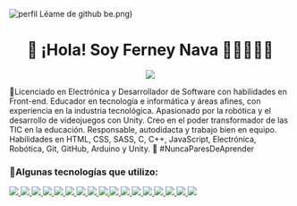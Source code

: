 ![perfil Léame de github](https://user-images.githubusercontent.com/43612075/234167364-bf2b24b9-5012-4245-b668-6b6c00704b0f.png)
be.png)

<h1 align='center'> 🚀 ¡Hola! Soy Ferney Nava 👨‍🏫👨‍💻🚀</h1>

<p align='center'> 
  <a href="https://www.linkedin.com/in/ferney-alexander-nava-trujillo-0478a8118/">
    <img src="https://img.shields.io/badge/LinkedIn-0077B5?style=for-the-badge&logo=linkedin&logoColor=white"/>
  </a>
  
</p>

🚀Licenciado en Electrónica y Desarrollador de Software con habilidades en Front-end. Educador en tecnología e informática y áreas afines, con experiencia en la industria tecnológica. Apasionado por la robótica y el desarrollo de videojuegos con Unity. Creo en el poder transformador de las TIC en la educación. Responsable, autodidacta y trabajo bien en equipo. Habilidades en HTML, CSS, SASS, C, C++, JavaScript, Electrónica, Robótica, Git, GitHub, Arduino y Unity. 🚀 #NuncaParesDeAprender

<h3>🎯Algunas tecnologías que utilizo:</h3>
  <a href=" ">
    <img src="https://img.shields.io/badge/Canva-%2300C4CC.svg?&style=for-the-badge&logo=Canva&logoColor=white"/>
    <img src="https://img.shields.io/badge/Unity-100000?style=for-the-badge&logo=unity&logoColor=white"/>
    <img src="https://img.shields.io/badge/Arduino-00979D?style=for-the-badge&logo=Arduino&logoColor=white"/>
    <img src="https://img.shields.io/badge/Visual_Studio_Code-0078D4?style=for-the-badge&logo=visual%20studio%20code&logoColor=white"/>
    <img src="https://img.shields.io/badge/Git-F05032?style=for-the-badge&logo=git&logoColor=white"/>
    <img src="https://img.shields.io/badge/HTML5-E34F26?style=for-the-badge&logo=html5&logoColor=white"/>
    <img src="https://img.shields.io/badge/CSS3-1572B6?style=for-the-badge&logo=css3&logoColor=white"/>
    <img src="https://img.shields.io/badge/Sass-CC6699?style=for-the-badge&logo=sass&logoColor=white"/>
    <img src="https://img.shields.io/badge/JavaScript-323330?style=for-the-badge&logo=javascript&logoColor=F7DF1E"/>
    <img src="https://img.shields.io/badge/C-00599C?style=for-the-badge&logo=c&logoColor=white"/>
    <img src="https://img.shields.io/badge/C%2B%2B-00599C?style=for-the-badge&logo=c%2B%2B&logoColor=white"/>
    <img src="https://img.shields.io/badge/Scratch-4D97FF?style=for-the-badge&logo=Scratch&logoColor=white"/>
    <img src="https://img.shields.io/badge/Microsoft_Excel-217346?style=for-the-badge&logo=microsoft-excel&logoColor=white"/>
    <img src="https://img.shields.io/badge/Microsoft_PowerPoint-B7472A?style=for-the-badge&logo=microsoft-powerpoint&logoColor=white"/>
    <img src="https://img.shields.io/badge/Microsoft_Office-D83B01?style=for-the-badge&logo=microsoft-office&logoColor=white"/>
    <img src="https://img.shields.io/badge/Microsoft_Word-2B579A?style=for-the-badge&logo=microsoft-word&logoColor=white"/>    
     <img src="https://img.shields.io/badge/GitHub-100000?style=for-the-badge&logo=github&logoColor=white"/>  
    
  </a>





